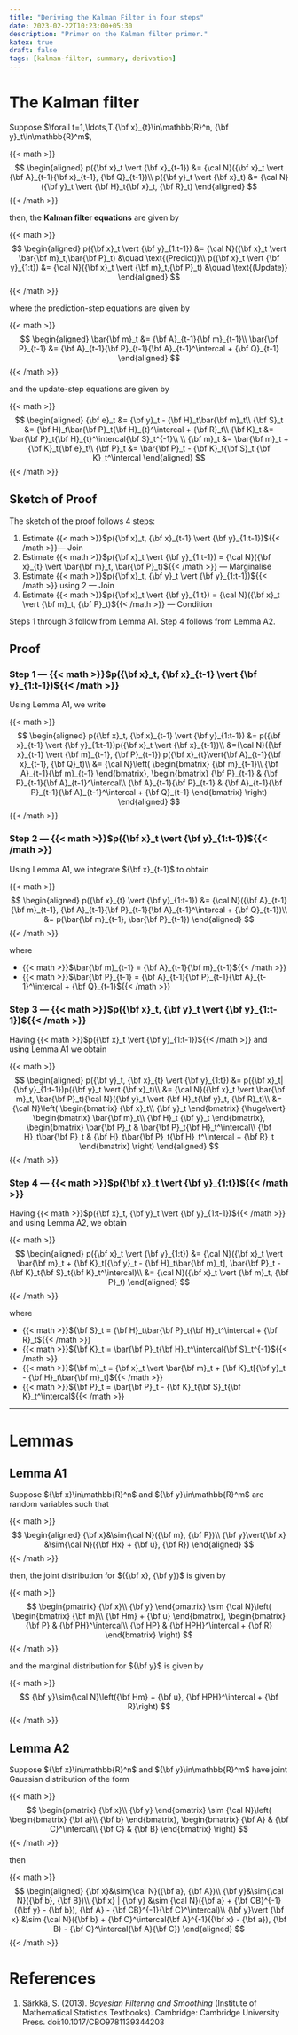 ```yaml
---
title: "Deriving the Kalman Filter in four steps"
date: 2023-02-22T10:23:00+05:30
description: "Primer on the Kalman filter primer."
katex: true
draft: false
tags: [kalman-filter, summary, derivation]
---
```


# The Kalman filter

Suppose $\forall t=1,\ldots,T.{\bf x}_{t}\in\mathbb{R}^n, {\bf y}_t\in\mathbb{R}^m$,

{{< math >}}
$$
\begin{aligned}
p({\bf x}_t \vert {\bf x}_{t-1}) &= {\cal N}({\bf x}_t \vert {\bf A}_{t-1}{\bf x}_{t-1}, {\bf Q}_{t-1})\\
p({\bf y}_t \vert {\bf x}_t) &= {\cal N}({\bf y}_t \vert {\bf H}_t{\bf x}_t, {\bf R}_t)
\end{aligned}
$$
{{< /math >}}

then, the **Kalman filter equations** are given by

{{< math >}}
$$
\begin{aligned}
p({\bf x}_t \vert {\bf y}_{1:t-1}) &= {\cal N}({\bf x}_t \vert \bar{\bf m}_t,\bar{\bf P}_t) &\quad \text{(Predict)}\\
p({\bf x}_t \vert {\bf y}_{1:t}) &= {\cal N}({\bf x}_t \vert {\bf m}_t,{\bf P}_t) &\quad \text{(Update)}
\end{aligned}
$$
{{< /math >}}

where the prediction-step equations are given by

{{< math >}}
$$
\begin{aligned}
\bar{\bf m}_t &= {\bf A}_{t-1}{\bf m}_{t-1}\\
\bar{\bf P}_{t-1} &= {\bf A}_{t-1}{\bf P}_{t-1}{\bf A}_{t-1}^\intercal + {\bf Q}_{t-1}
\end{aligned}
$$
{{< /math >}}

and the update-step equations are given by

{{< math >}}
$$
\begin{aligned}
{\bf e}_t &= {\bf y}_t - {\bf H}_t\bar{\bf m}_t\\
{\bf S}_t &= {\bf H}_t\bar{\bf P}_t{\bf H}_{t}^\intercal + {\bf R}_t\\
{\bf K}_t &= \bar{\bf P}_t{\bf H}_{t}^\intercal{\bf S}_t^{-1}\\ \\
{\bf m}_t &= \bar{\bf m}_t + {\bf K}_t{\bf e}_t\\
{\bf P}_t &= \bar{\bf P}_t - {\bf K}_t{\bf S}_t {\bf K}_t^\intercal
\end{aligned}
$$
{{< /math >}}

## Sketch of Proof

The sketch of the proof follows 4 steps:

1. Estimate {{< math >}}$p({\bf x}_t, {\bf x}_{t-1} \vert {\bf y}_{1:t-1})${{< /math >}}— Join
2. Estimate {{< math >}}$p({\bf x}_t \vert {\bf  y}_{1:t-1}) = {\cal N}({\bf x}_{t} \vert \bar{\bf m}_t, \bar{\bf P}_t)${{< /math >}} — Marginalise
3. Estimate {{< math >}}$p({\bf x}_t, {\bf y}_t \vert {\bf y}_{1:t-1})${{< /math >}} using 2  — Join
4. Estimate {{< math >}}$p({\bf x}_t \vert {\bf y}_{1:t}) = {\cal N}({\bf x}_t \vert {\bf m}_t, {\bf P}_t)${{< /math >}} — Condition

Steps 1 through 3 follow from Lemma A1. Step 4 follows from Lemma A2.

## Proof

### Step 1 — {{< math >}}$p({\bf x}_t, {\bf x}_{t-1} \vert {\bf y}_{1:t-1})${{< /math >}}

Using Lemma A1, we write

{{< math >}}
$$
\begin{aligned}
p({\bf x}_t, {\bf x}_{t-1} \vert {\bf y}_{1:t-1}) &= p({\bf x}_{t-1} \vert {\bf y}_{1:t-1})p({\bf x}_t \vert {\bf x}_{t-1})\\
&={\cal N}({\bf x}_{t-1} \vert {\bf m}_{t-1}, {\bf P}_{t-1})
p({\bf x}_{t}\vert{\bf A}_{t-1}{\bf x}_{t-1}, {\bf Q}_t)\\
&=
{\cal N}\left(
\begin{bmatrix}
{\bf m}_{t-1}\\
{\bf A}_{t-1}{\bf m}_{t-1}
\end{bmatrix},
\begin{bmatrix}
{\bf P}_{t-1} & {\bf P}_{t-1}{\bf A}_{t-1}^\intercal\\
{\bf A}_{t-1}{\bf P}_{t-1} &
{\bf A}_{t-1}{\bf P}_{t-1}{\bf A}_{t-1}^\intercal + {\bf Q}_{t-1}
\end{bmatrix}
\right)
\end{aligned}
$$
{{< /math >}}

### Step 2 — {{< math >}}$p({\bf x}_t \vert {\bf  y}_{1:t-1})${{< /math >}}

Using Lemma A1, we integrate ${\bf x}_{t-1}$ to obtain


{{< math >}}
$$
\begin{aligned}
p({\bf x}_{t} \vert {\bf y}_{1:t-1}) &= {\cal N}({\bf A}_{t-1}{\bf m}_{t-1}, {\bf A}_{t-1}{\bf P}_{t-1}{\bf A}_{t-1}^\intercal + {\bf Q}_{t-1})\\
&= p(\bar{\bf m}_{t-1}, \bar{\bf P}_{t-1})
\end{aligned}
$$
{{< /math >}}

where

- {{< math >}}$\bar{\bf m}_{t-1} = {\bf A}_{t-1}{\bf m}_{t-1}${{< /math >}}
- {{< math >}}$\bar{\bf P}_{t-1} = {\bf A}_{t-1}{\bf P}_{t-1}{\bf A}_{t-1}^\intercal + {\bf Q}_{t-1}${{< /math >}}

### Step 3 — {{< math >}}$p({\bf x}_t, {\bf y}_t \vert {\bf y}_{1:t-1})${{< /math >}}

Having {{< math >}}$p({\bf x}_t \vert {\bf y}_{1:t-1})${{< /math >}} and using Lemma A1 we obtain

{{< math >}}
$$
\begin{aligned}
p({\bf y}_t, {\bf x}_{t} \vert {\bf y}_{1:t}) &= p({\bf x}_t| {\bf y}_{1:t-1})p({\bf y}_t \vert {\bf x}_t)\\
&= {\cal N}({\bf x}_t \vert \bar{\bf m}_t, \bar{\bf P}_t){\cal N}({\bf y}_t \vert {\bf H}_t{\bf y}_t, {\bf R}_t)\\
&= {\cal N}\left(
\begin{bmatrix}
{\bf x}_t\\
{\bf y}_t
\end{bmatrix}
{\huge\vert}
\begin{bmatrix}
\bar{\bf m}_t\\
{\bf H}_t {\bf y}_t
\end{bmatrix},
\begin{bmatrix}
\bar{\bf P}_t & \bar{\bf P}_t{\bf H}_t^\intercal\\
{\bf H}_t\bar{\bf P}_t &
{\bf H}_t\bar{\bf P}_t{\bf H}_t^\intercal + {\bf R}_t
\end{bmatrix}
\right)
\end{aligned}
$$
{{< /math >}}

### Step 4 — {{< math >}}$p({\bf x}_t \vert {\bf y}_{1:t})${{< /math >}}

Having  {{< math >}}$p({\bf x}_t, {\bf y}_t \vert {\bf y}_{1:t-1})${{< /math >}} and using Lemma A2, we obtain

{{< math >}}
$$
\begin{aligned}
p({\bf x}_t \vert {\bf y}_{1:t}) &= {\cal N}({\bf x}_t \vert \bar{\bf m}_t + {\bf K}_t[{\bf y}_t - {\bf H}_t\bar{\bf m}_t], \bar{\bf P}_t - {\bf K}_t{\bf S}_t{\bf K}_t^\intercal)\\
&= {\cal N}({\bf x}_t \vert {\bf m}_t, {\bf P}_t)
\end{aligned}
$$
{{< /math >}}

where

- {{< math >}}${\bf S}_t = {\bf H}_t\bar{\bf P}_t{\bf H}_t^\intercal + {\bf R}_t${{< /math >}}
- {{< math >}}${\bf K}_t = \bar{\bf P}_t{\bf H}_t^\intercal{\bf S}_t^{-1}${{< /math >}}
- {{< math >}}${\bf m}_t = {\bf x}_t \vert \bar{\bf m}_t + {\bf K}_t[{\bf y}_t - {\bf H}_t\bar{\bf m}_t]${{< /math >}}
- {{< math >}}${\bf P}_t = \bar{\bf P}_t - {\bf K}_t{\bf S}_t{\bf K}_t^\intercal${{< /math >}}

---

# Lemmas

## Lemma A1

Suppose ${\bf x}\in\mathbb{R}^n$ and ${\bf y}\in\mathbb{R}^m$ are random variables such that

{{< math >}}
$$
\begin{aligned}
{\bf x}&\sim{\cal N}({\bf m}, {\bf P})\\
{\bf y}\vert{\bf x} &\sim{\cal N}({\bf Hx} + {\bf u}, {\bf R})
\end{aligned}
$$
{{< /math >}}

then, the joint distribution for $({\bf x}, {\bf y})$ is given by

{{< math >}}
$$
\begin{pmatrix}
{\bf x}\\
{\bf y}
\end{pmatrix}
\sim
{\cal N}\left(
\begin{bmatrix}
{\bf m}\\
{\bf Hm} + {\bf u}
\end{bmatrix},
\begin{bmatrix}
{\bf P} & {\bf PH}^\intercal\\
{\bf HP} & {\bf HPH}^\intercal + {\bf R}
\end{bmatrix}
\right)
$$
{{< /math >}}

and the marginal distribution for ${\bf y}$ is given by

{{< math >}}
$$
{\bf y}\sim{\cal N}\left({\bf Hm} + {\bf u}, {\bf HPH}^\intercal + {\bf R}\right)
$$
{{< /math >}}

## Lemma A2

Suppose ${\bf x}\in\mathbb{R}^n$ and ${\bf y}\in\mathbb{R}^m$ have joint Gaussian distribution of the form

{{< math >}}
$$
\begin{pmatrix}
{\bf x}\\
{\bf y}
\end{pmatrix}
\sim
{\cal N}\left(
\begin{bmatrix}
{\bf a}\\
{\bf b}
\end{bmatrix},
\begin{bmatrix}
{\bf A} & {\bf C}^\intercal\\
{\bf C} & {\bf B}
\end{bmatrix}
\right)
$$
{{< /math >}}

then

{{< math >}}
$$
\begin{aligned}
{\bf x}&\sim{\cal N}({\bf a}, {\bf A})\\
{\bf y}&\sim{\cal N}({\bf b}, {\bf B})\\
{\bf x} | {\bf y} &\sim {\cal N}({\bf a} + {\bf CB}^{-1}({\bf y} - {\bf b}), {\bf A} - {\bf CB}^{-1}{\bf C}^\intercal)\\
{\bf y}\vert {\bf x} &\sim {\cal N}({\bf b} + {\bf C}^\intercal{\bf A}^{-1}({\bf x} - {\bf a}), {\bf B} - {\bf C}^\intercal{\bf A}{\bf C})
\end{aligned}
$$
{{< /math >}}

# References

1. Särkkä, S. (2013). *Bayesian Filtering and Smoothing* (Institute of Mathematical Statistics Textbooks). Cambridge: Cambridge University Press. doi:10.1017/CBO9781139344203